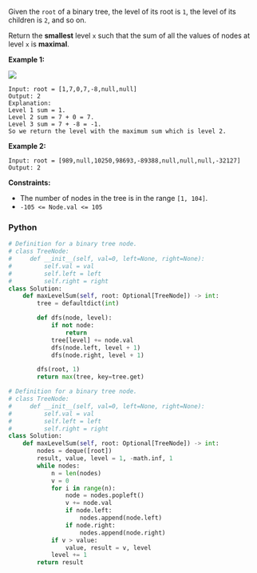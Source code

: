 Given the  `root`  of a binary tree, the level of its root is  `1`, the level of its children is  `2`, and so on.

Return the  **smallest**  level  `x`  such that the sum of all the values of nodes at level  `x`  is  **maximal**.

**Example 1:**

![](https://assets.leetcode.com/uploads/2019/05/03/capture.JPG)

```
Input: root = [1,7,0,7,-8,null,null]
Output: 2
Explanation: 
Level 1 sum = 1.
Level 2 sum = 7 + 0 = 7.
Level 3 sum = 7 + -8 = -1.
So we return the level with the maximum sum which is level 2.
```

**Example 2:**

```
Input: root = [989,null,10250,98693,-89388,null,null,null,-32127]
Output: 2
```

**Constraints:**

- The number of nodes in the tree is in the range  `[1, 104]`.
- `-105 <= Node.val <= 105`

### Python

```python
# Definition for a binary tree node.
# class TreeNode:
#     def __init__(self, val=0, left=None, right=None):
#         self.val = val
#         self.left = left
#         self.right = right
class Solution:
    def maxLevelSum(self, root: Optional[TreeNode]) -> int:
        tree = defaultdict(int)

        def dfs(node, level):
            if not node:
                return
            tree[level] += node.val
            dfs(node.left, level + 1)
            dfs(node.right, level + 1)

        dfs(root, 1)
        return max(tree, key=tree.get)
```

```python
# Definition for a binary tree node.
# class TreeNode:
#     def __init__(self, val=0, left=None, right=None):
#         self.val = val
#         self.left = left
#         self.right = right
class Solution:
    def maxLevelSum(self, root: Optional[TreeNode]) -> int:
        nodes = deque([root])
        result, value, level = 1, -math.inf, 1
        while nodes:
            n = len(nodes)
            v = 0
            for i in range(n):
                node = nodes.popleft()
                v += node.val
                if node.left:
                    nodes.append(node.left)
                if node.right:
                    nodes.append(node.right)
            if v > value:
                value, result = v, level
            level += 1
        return result
```
